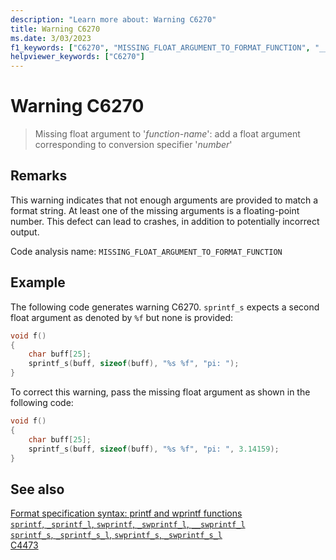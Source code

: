 ```yaml
---
description: "Learn more about: Warning C6270"
title: Warning C6270
ms.date: 3/03/2023
f1_keywords: ["C6270", "MISSING_FLOAT_ARGUMENT_TO_FORMAT_FUNCTION", "__WARNING_MISSING_FLOAT_ARGUMENT_TO_FORMAT_FUNCTION"]
helpviewer_keywords: ["C6270"]
---
```

# Warning C6270

> Missing float argument to '*function-name*': add a float argument corresponding to conversion specifier '*number*'

## Remarks

This warning indicates that not enough arguments are provided to match a format string.  At least one of the missing arguments is a floating-point number. This defect can lead to crashes, in addition to potentially incorrect output.

Code analysis name: `MISSING_FLOAT_ARGUMENT_TO_FORMAT_FUNCTION`

## Example

The following code generates warning C6270. `sprintf_s` expects a second float argument as denoted by `%f` but none is provided:

```cpp
void f()
{
    char buff[25];
    sprintf_s(buff, sizeof(buff), "%s %f", "pi: ");
}
```

To correct this warning, pass the missing float argument as shown in the following code:

```cpp
void f()
{
    char buff[25];
    sprintf_s(buff, sizeof(buff), "%s %f", "pi: ", 3.14159);
}
```

## See also

[Format specification syntax: printf and wprintf functions](../c-runtime-library/format-specification-syntax-printf-and-wprintf-functions.md)\
[`sprintf`, `_sprintf_l`, `swprintf`, `_swprintf_l`, `__swprintf_l`](../c-runtime-library/reference/sprintf-sprintf-l-swprintf-swprintf-l-swprintf-l.md)\
[`sprintf_s`, `_sprintf_s_l`, `swprintf_s`, `_swprintf_s_l`](../c-runtime-library/reference/sprintf-s-sprintf-s-l-swprintf-s-swprintf-s-l.md)\
[C4473](../error-messages/compiler-warnings/C4473.md)
